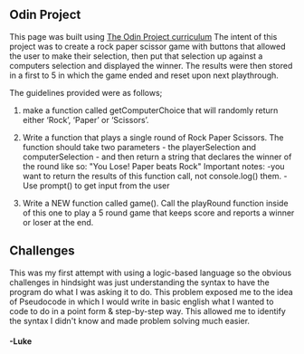 ## Odin Project
This page was built using [The Odin Project curriculum](https://www.theodinproject.com/lessons/foundations-rock-paper-scissors)
The intent of this project was to create a rock paper scissor game with buttons that allowed the user to make their selection, then put that selection up against a computers selection and displayed the winner. The results were then stored in a first to 5 in which the game ended and reset upon next playthrough.

The guidelines provided were as follows;

1. make a function called getComputerChoice that will randomly return either ‘Rock’, ‘Paper’ or ‘Scissors’.

2. Write a function that plays a single round of Rock Paper Scissors. The function should take two parameters - the playerSelection and computerSelection - and then return a string that declares the winner of the round like so: "You Lose! Paper beats Rock"
    Important notes: -you want to return the results of this function call, not console.log() them.
                     -Use prompt() to get input from the user

3. Write a NEW function called game(). Call the playRound function inside of this one to play a 5 round game that keeps score and reports a winner or loser at the end.

## Challenges
This was my first attempt with using a logic-based language so the obvious challenges in hindsight was just understanding the syntax to have the program do what I was asking it to do.
This problem exposed me to the idea of Pseudocode in which I would write in basic english what I wanted to code to do in a point form & step-by-step way. This allowed me to identify the syntax I didn't know and made problem solving much easier.

#### -Luke